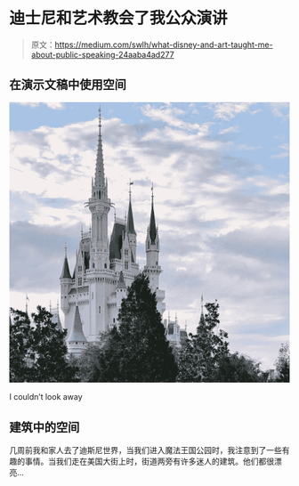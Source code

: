 # 迪士尼和艺术教会了我公众演讲

> 原文：<https://medium.com/swlh/what-disney-and-art-taught-me-about-public-speaking-24aaba4ad277>

## 在演示文稿中使用空间

![](img/c1505f67690526dd1ed6eb485ce0dced.png)

I couldn’t look away

## 建筑中的空间

几周前我和家人去了迪斯尼世界，当我们进入魔法王国公园时，我注意到了一些有趣的事情。当我们走在美国大街上时，街道两旁有许多迷人的建筑。他们都很漂亮…